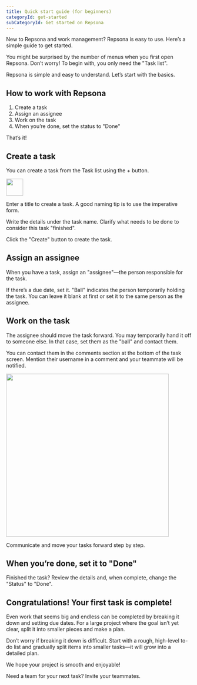 ```yaml
---
title: Quick start guide (for beginners)
categoryId: get-started
subCategoryId: Get started on Repsona
---
```


New to Repsona and work management? Repsona is easy to use. Here’s a simple guide to get started.

You might be surprised by the number of menus when you first open Repsona. Don’t worry! To begin with, you only need the "Task list".

Repsona is simple and easy to understand. Let’s start with the basics.

## How to work with Repsona

1. Create a task
2. Assign an assignee
3. Work on the task
4. When you’re done, set the status to "Done"

That’s it!

## Create a task

You can create a task from the Task list using the + button.

<img src="/images/help/create-button.png" width="46">

Enter a title to create a task. A good naming tip is to use the imperative form.

Write the details under the task name. Clarify what needs to be done to consider this task "finished".

Click the "Create" button to create the task.

## Assign an assignee

When you have a task, assign an "assignee"—the person responsible for the task.

If there’s a due date, set it. "Ball" indicates the person temporarily holding the task. You can leave it blank at first or set it to the same person as the assignee.

## Work on the task

The assignee should move the task forward. You may temporarily hand it off to someone else. In that case, set them as the "ball" and contact them.

You can contact them in the comments section at the bottom of the task screen. Mention their username in a comment and your teammate will be notified.

<img src="/images/help/mention.png" width="442">

Communicate and move your tasks forward step by step.

## When you’re done, set it to "Done"

Finished the task? Review the details and, when complete, change the "Status" to "Done".

## Congratulations! Your first task is complete!

Even work that seems big and endless can be completed by breaking it down and setting due dates. For a large project where the goal isn’t yet clear, split it into smaller pieces and make a plan.

Don’t worry if breaking it down is difficult. Start with a rough, high-level to-do list and gradually split items into smaller tasks—it will grow into a detailed plan.

We hope your project is smooth and enjoyable!

Need a team for your next task? Invite your teammates.

